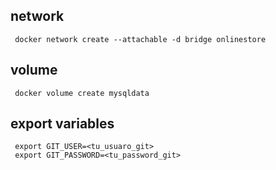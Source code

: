 ## network    
   
     docker network create --attachable -d bridge onlinestore


## volume

     docker volume create mysqldata
## export variables

     export GIT_USER=<tu_usuaro_git>
     export GIT_PASSWORD=<tu_password_git>


